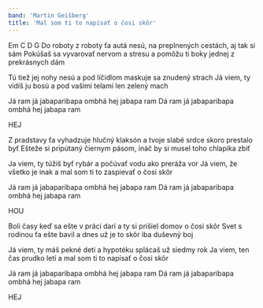 ```yaml
---
band: 'Martin Geišberg'
title: 'Mal som ti to napísať o čosi skôr'
---
```



Em          C         D    G
Do roboty z roboty ťa autá nesú,
na preplnených cestách, aj tak si sám
Pokúšaš sa vyvarovať nervom a stresu
a pomôžu ti boky jednej z prekrásnych dám

Tú tiež jej nohy nesú
a pod líčidlom maskuje sa znudený strach
Já viem, ty vidíš ju bosú
a pod vašimi telami len zelený mach

Já ram já jabaparibapa ombhá hej jabapa ram
Dá ram já jabaparibapa ombhá hej jabapa ram

HEJ

Z pradstavy ťa vyhadzuje hlučný klaksón
a tvoje slabé srdce skoro prestalo byť
Ešteže si pripútaný čiernym pásom,
ináč by si musel toho chlapíka zbiť

Ja viem, ty túžiš byť rybár
a počúvať vodu ako preráža vor
Já viem, že všetko je inak
a mal som ti to zaspievať o čosi skôr

Já ram já jabaparibapa ombhá hej jabapa ram
Dá ram já jabaparibapa ombhá hej jabapa ram

HOU

Boli časy keď sa ešte v práci darí
a ty si prišiel domov o čosi skôr
Svet s rodinou ťa ešte bavil
a dnes už je to skôr iba duševný boj

Já viem, ty máš pekné deti
a hypotéku splácaš už siedmy rok
Ja viem, ten čas prudko letí
a mal som ti to napísať o čosi skôr

Já ram já jabaparibapa ombhá hej jabapa ram
Dá ram já jabaparibapa ombhá hej jabapa ram

HEJ
